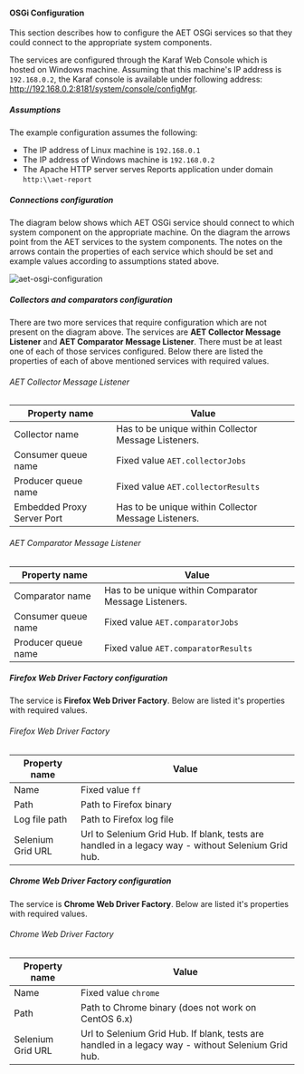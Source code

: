 #### OSGi Configuration

This section describes how to configure the AET OSGi services so that they could connect to the appropriate system components.

The services are configured through the Karaf Web Console which is hosted on Windows machine. Assuming that this machine's IP address is `192.168.0.2`, the Karaf console is available under following address: http://192.168.0.2:8181/system/console/configMgr.

##### Assumptions

The example configuration assumes the following:
* The IP address of Linux machine is `192.168.0.1`
* The IP address of Windows machine is `192.168.0.2`
* The Apache HTTP server serves Reports application under domain `http:\\aet-report`

##### Connections configuration

The diagram below shows which AET OSGi service should connect to which system component on the appropriate machine. On the diagram the arrows point from the AET services to the system components. The notes on the arrows contain the properties of each service which should be set and example values according to assumptions stated above.

![aet-osgi-configuration](assets/diagrams/aet-osgi-configuration.png)

##### Collectors and comparators configuration

There are two more services that require configuration which are not present on the diagram above. The services are **AET Collector Message Listener** and **AET Comparator Message Listener**. There must be at least one of each of those services configured. Below there are listed the properties of each of above mentioned services with required values.

###### AET Collector Message Listener

| Property name | Value |
| ------------- | ----- |
| Collector name | Has to be unique within Collector Message Listeners. |
| Consumer queue name | Fixed value `AET.collectorJobs` |
| Producer queue name | Fixed value `AET.collectorResults` |
| Embedded Proxy Server Port | Has to be unique within Collector Message Listeners. |

###### AET Comparator Message Listener
| Property name | Value |
| ------------- | ----- |
| Comparator name | Has to be unique within Comparator Message Listeners. |
| Consumer queue name | Fixed value `AET.comparatorJobs` |
| Producer queue name | Fixed value `AET.comparatorResults` |

##### Firefox Web Driver Factory configuration

The service is **Firefox Web Driver Factory**. Below are listed it's properties with required values.

###### Firefox Web Driver Factory

| Property name | Value |
| ------------- | ----- |
| Name | Fixed value `ff` |
| Path | Path to Firefox binary |
| Log file path | Path to Firefox log file |
| Selenium Grid URL | Url to Selenium Grid Hub. If blank, tests are handled in a legacy way - without Selenium Grid hub. |

##### Chrome Web Driver Factory configuration

The service is **Chrome Web Driver Factory**. Below are listed it's properties with required values.

###### Chrome Web Driver Factory

| Property name | Value |
| ------------- | ----- |
| Name | Fixed value `chrome` |
| Path | Path to Chrome binary (does not work on CentOS 6.x) |
| Selenium Grid URL | Url to Selenium Grid Hub. If blank, tests are handled in a legacy way - without Selenium Grid hub. |
